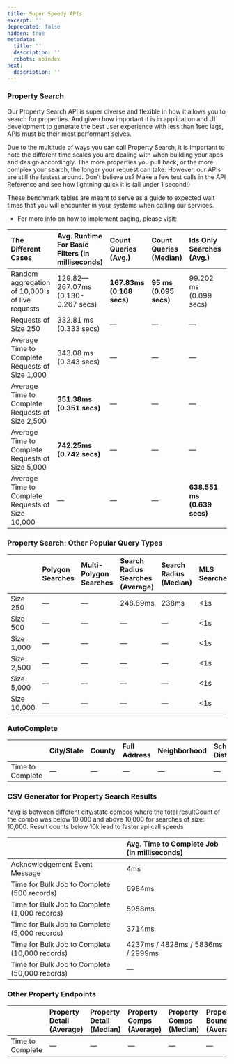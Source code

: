 ```yaml
---
title: Super Speedy APIs
excerpt: ''
deprecated: false
hidden: true
metadata:
  title: ''
  description: ''
  robots: noindex
next:
  description: ''
---
```

### Property Search

Our Property Search API is super diverse and flexible in how it allows you to search for properties. And given how important it is in application and UI development to generate the best user experience with less than 1sec lags, APIs must be their most performant selves.

Due to the multitude of ways you can call Property Search, it is important to note the different time scales you are dealing with when building your apps and design accordingly. The more properties you pull back, or the more complex your search, the longer your request can take. However, our APIs are still the fastest around. Don't believe us? Make a few test calls in the API Reference and see how lightning quick it is (all under 1 second!)

These benchmark tables are meant to serve as a guide to expected wait times that you will encounter in your systems when calling our services.

- For more info on how to implement paging, please visit:

<TutorialTile backgroundColor="#d3d7d9" emoji="🔁" id="626098a86ebcf6008642711c" link="https://beta.realestateapi.com/v1.0/recipes/property-search-paging-example" slug="property-search-paging-example" title="Property Search: Paging Example" />

| The Different Cases                              | Avg. Runtime For Basic Filters (in milliseconds) | Count Queries (Avg.)      | Count Queries (Median) | Ids Only Searches (Avg.)    | Ids Only (Median)          |
| :----------------------------------------------- | :----------------------------------------------- | :------------------------ | :--------------------- | :-------------------------- | :------------------------- |
| Random aggregation of 10,000's of live requests  | 129.82—267.07ms (0.130-0.267 secs)               | **167.83ms (0.168 secs)** | **95 ms (0.095 secs)** | 99.202 ms (0.099 secs)      | 124 ms (0.124 secs)        |
| Requests of Size 250                             | 332.81 ms (0.333 secs)                           | —                         | —                      | —                           | —                          |
| Average Time to Complete Requests of Size 1,000  | 343.08 ms (0.343 secs)                           | —                         | —                      | —                           | —                          |
| Average Time to Complete Requests of Size 2,500  | **351.38ms (0.351 secs)**                        | —                         | —                      | —                           | —                          |
| Average Time to Complete Requests of Size 5,000  | **742.25ms (0.742 secs)**                        | —                         | —                      | —                           | —                          |
| Average Time to Complete Requests of Size 10,000 | —                                                | —                         | —                      | **638.551 ms (0.639 secs)** | **315.50 ms (0.316 secs)** |

### Property Search: Other Popular Query Types

|             | Polygon Searches | Multi-Polygon Searches | Search Radius Searches (Average) | Search Radius (Median) | MLS Searches | Sorting | Summary |
| :---------- | :--------------- | :--------------------- | :------------------------------- | :--------------------- | :----------- | :------ | :------ |
| Size 250    | —                | —                      | 248.89ms                         | 238ms                  | \<1s          | —       | —       |
| Size 500    | —                | —                      | —                                | —                      | \<1s          | —       | —       |
| Size 1,000  | —                | —                      | —                                | —                      | \<1s          | —       | —       |
| Size 2,500  | —                | —                      | —                                | —                      | \<1s          | —       | —       |
| Size 5,000  | —                | —                      | —                                | —                      | \<1s          | —       | —       |
| Size 10,000 | —                | —                      | —                                | —                      | \<1s          | —       | —       |

### AutoComplete

|                  | City/State | County | Full Address | Neighborhood | School District | Zip |
| :--------------- | :--------- | :----- | :----------- | :----------- | :-------------- | :-- |
| Time to Complete | —          | —      | —            | —            | —               | —   |

### CSV Generator for Property Search Results

\*avg is between different city/state combos where the total resultCount of the combo was below 10,000 and above 10,000 for searches of size: 10,000. Result counts below 10k lead to faster api call speeds

|                                                | Avg. Time to Complete Job (in milliseconds) |
| :--------------------------------------------- | :------------------------------------------ |
| Acknowledgement Event Message                  | 4ms                                         |
| Time for Bulk Job to Complete (500 records)    | 6984ms                                      |
| Time for Bulk Job to Complete (1,000 records)  | 5958ms                                      |
| Time for Bulk Job to Complete (5,000 records)  | 3714ms                                      |
| Time for Bulk Job to Complete (10,000 records) | 4237ms / 4828ms / 5836ms / 2999ms           |
| Time for Bulk Job to Complete (50,000 records) | —                                           |

### Other Property Endpoints

|                  | Property Detail (Average) | Property Detail (Median) | Property Comps (Average) | Property Comps (Median) | Property Boundary (Average) | Property Boundary (Median) |
| :--------------- | :------------------------ | :----------------------- | :----------------------- | :---------------------- | :-------------------------- | :------------------------- |
| Time to Complete | —                         | —                        | —                        | —                       | —                           | —                          |